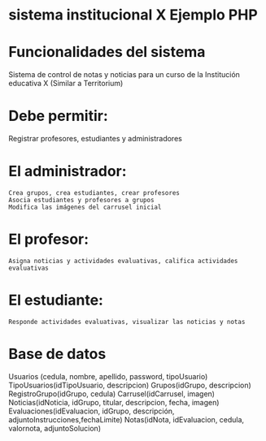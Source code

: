 # sistema institucional X Ejemplo PHP

# Funcionalidades del sistema
Sistema de control de notas y noticias para un curso de la Institución educativa X (Similar a Territorium)
# Debe permitir: 
Registrar profesores, estudiantes y administradores
# El administrador: 
	Crea grupos, crea estudiantes, crear profesores
	Asocia estudiantes y profesores a grupos
	Modifica las imágenes del carrusel inicial
# El profesor:
	Asigna noticias y actividades evaluativas, califica actividades evaluativas
# El estudiante:
	Responde actividades evaluativas, visualizar las noticias y notas

# Base de datos
Usuarios (cedula, nombre, apellido, password, tipoUsuario)
TipoUsuarios(idTipoUsuario, descripcion)
Grupos(idGrupo, descripcion) 
RegistroGrupo(idGrupo, cedula)
Carrusel(idCarrusel, imagen)
Noticias(idNoticia, idGrupo, titular, descripcion, fecha, imagen)
Evaluaciones(idEvaluacion, idGrupo, descripción, adjuntoInstrucciones,fechaLimite)
Notas(idNota, idEvaluacion, cedula, valornota, adjuntoSolucion)




	
